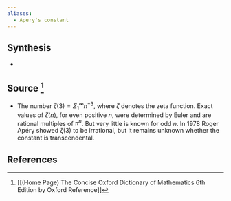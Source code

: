 ```yaml
---
aliases:
  - Apery's constant
---
```

## Synthesis
- 
## Source [^1]
- The number $\zeta(3) = \Sigma_1^{\infty}n^{-3}$, where $\zeta$ denotes the zeta function. Exact values of $\zeta(n)$, for even positive $n$, were determined by Euler and are rational multiples of $\pi^n$. But very little is known for odd $n$. In 1978 Roger Apéry showed $\zeta (3)$ to be irrational, but it remains unknown whether the constant is transcendental.
## References

[^1]: [[(Home Page) The Concise Oxford Dictionary of Mathematics 6th Edition by Oxford Reference]]